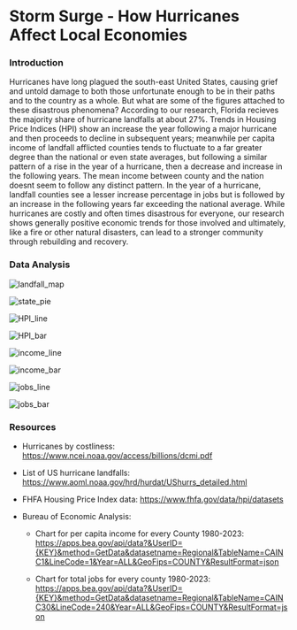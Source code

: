 # Storm Surge - How Hurricanes Affect Local Economies
 ### Introduction
Hurricanes have long plagued the south-east United States, causing grief and untold damage to both those unfortunate enough to be in their paths and to the country as a whole. But what are some of the figures attached to these disastrous phenomena? According to our research, Florida recieves the majority share of hurricane landfalls at about 27%. Trends in Housing Price Indices (HPI) show an increase the year following a major hurricane and then proceeds to decline in subsequent years; meanwhile per capita income of landfall afflicted counties tends to fluctuate to a far greater degree than the national or even state averages, but following a similar pattern of a rise in the year of a hurricane, then a decrease and increase in the following years. The mean income between county and the nation doesnt seem to follow any distinct pattern. In the year of a hurricane, landfall counties see a lesser increase percentage in jobs but is followed by an increase in the following years far exceeding the national average. While hurricanes are costly and often times disastrous for everyone, our research shows generally positive economic trends for those involved and ultimately, like a fire or other natural disasters, can lead to a stronger community through rebuilding and recovery. 


 
 ### Data Analysis

![landfall_map](https://github.com/user-attachments/assets/f3e9d744-3307-42cd-98dc-34a94de277ec)


![state_pie](https://github.com/user-attachments/assets/8e39fd98-69bc-4f63-bd4a-08f2de5d6b16)


![HPI_line](https://github.com/user-attachments/assets/2db73ba0-7bab-4770-8fae-13ca42ac1135)


![HPI_bar](https://github.com/user-attachments/assets/030c95c0-cc86-4900-afd5-05215e769902)


![income_line](https://github.com/user-attachments/assets/6f4e8f8e-33b9-4ef1-b7f9-d584cd6f8754)


![income_bar](https://github.com/user-attachments/assets/ab9109c3-5831-4188-8989-21034314aec6)


![jobs_line](https://github.com/user-attachments/assets/5c011494-802d-4429-8d9c-200e9f21a3e6)


![jobs_bar](https://github.com/user-attachments/assets/9a40745b-9915-452f-87c7-cb174a3bbfef)

### Resources

- Hurricanes by costliness:
    https://www.ncei.noaa.gov/access/billions/dcmi.pdf

- List of US hurricane landfalls:
    https://www.aoml.noaa.gov/hrd/hurdat/UShurrs_detailed.html

- FHFA Housing Price Index data:
    https://www.fhfa.gov/data/hpi/datasets

- Bureau of Economic Analysis: 
   
   - Chart for per capita income for every County 1980-2023:
     https://apps.bea.gov/api/data?&UserID={KEY}&method=GetData&datasetname=Regional&TableName=CAINC1&LineCode=1&Year=ALL&GeoFips=COUNTY&ResultFormat=json

   - Chart for total jobs for every county 1980-2023:
     https://apps.bea.gov/api/data?&UserID={KEY}&method=GetData&datasetname=Regional&TableName=CAINC30&LineCode=240&Year=ALL&GeoFips=COUNTY&ResultFormat=json
